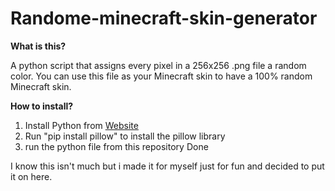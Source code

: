 # Randome-minecraft-skin-generator

**What is this?**

A python script that assigns every pixel in a 256x256 .png file a random color.
You can use this file as your Minecraft skin to have a 100% random Minecraft skin.

**How to install?**

1. Install Python from [Website](https;//www.python.org)
2. Run "pip install pillow" to install the pillow library
3. run the python file from this repository
Done

I know this isn't much but i made it for myself just for fun and decided to put it on here.
